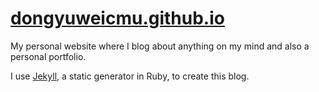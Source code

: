 # [dongyuweicmu.github.io](https://dongyuweicmu.github.io)

My personal website where I blog about anything on my mind and also a personal portfolio.

I use [Jekyll](http://jekyllrb.com/), a static generator in Ruby, to create this blog.
